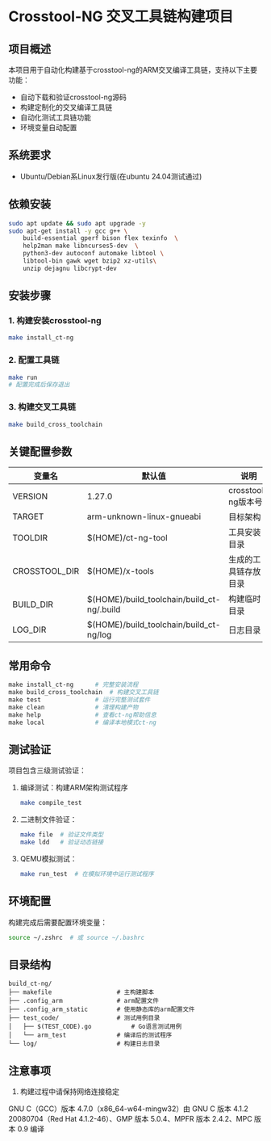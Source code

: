 # Crosstool-NG 交叉工具链构建项目

## 项目概述

本项目用于自动化构建基于crosstool-ng的ARM交叉编译工具链，支持以下主要功能：

- 自动下载和验证crosstool-ng源码
- 构建定制化的交叉编译工具链
- 自动化测试工具链功能
- 环境变量自动配置

## 系统要求

- Ubuntu/Debian系Linux发行版(在ubuntu 24.04测试通过)

## 依赖安装

```bash
sudo apt update && sudo apt upgrade -y
sudo apt-get install -y gcc g++ \
	build-essential gperf bison flex texinfo  \
	help2man make libncurses5-dev  \
	python3-dev autoconf automake libtool \
	libtool-bin gawk wget bzip2 xz-utils\
	unzip dejagnu libcrypt-dev

```

## 安装步骤

### 1. 构建安装crosstool-ng

```bash
make install_ct-ng
```

### 2. 配置工具链

```bash
make run  
# 配置完成后保存退出
```

### 3. 构建交叉工具链

```bash
make build_cross_toolchain
```

## 关键配置参数


| 变量名        | 默认值                                     | 说明                 |
| ------------- | ------------------------------------------ | -------------------- |
| VERSION       | 1.27.0                                     | crosstool-ng版本号   |
| TARGET        | arm-unknown-linux-gnueabi                  | 目标架构             |
| TOOLDIR       | $(HOME)/ct-ng-tool                         | 工具安装目录         |
| CROSSTOOL_DIR | $(HOME)/x-tools                            | 生成的工具链存放目录 |
| BUILD_DIR     | $(HOME)/build_toolchain/build_ct-ng/.build | 构建临时目录         |
| LOG_DIR       | $(HOME)/build_toolchain/build_ct-ng/log    | 日志目录             |

## 常用命令

```makefile
make install_ct-ng      # 完整安装流程
make build_cross_toolchain  # 构建交叉工具链
make test               # 运行完整测试套件
make clean              # 清理构建产物
make help               # 查看ct-ng帮助信息
make local              # 编译本地模式ct-ng
```

## 测试验证

项目包含三级测试验证：

1. 编译测试：构建ARM架构测试程序
   ```bash
   make compile_test
   ```
2. 二进制文件验证：
   ```bash
   make file  # 验证文件类型
   make ldd   # 验证动态链接
   ```
3. QEMU模拟测试：
   ```bash
   make run_test  # 在模拟环境中运行测试程序
   ```

## 环境配置

构建完成后需要配置环境变量：

```bash
source ~/.zshrc  # 或 source ~/.bashrc
```

## 目录结构

```
build_ct-ng/
├── makefile                  # 主构建脚本
├── .config_arm               # arm配置文件
├── .config_arm_static        # 使用静态库的arm配置文件
├── test_code/                # 测试用例目录
│   ├── $(TEST_CODE).go           # Go语言测试用例
│   └── arm_test              # 编译后的测试程序
└── log/                      # 构建日志目录
```

## 注意事项

1. 构建过程中请保持网络连接稳定

GNU C（GCC）版本 4.7.0（x86_64-w64-mingw32）由 GNU C 版本 4.1.2 20080704（Red Hat 4.1.2-46）、GMP 版本 5.0.4、MPFR 版本 2.4.2、MPC 版本 0.9 编译